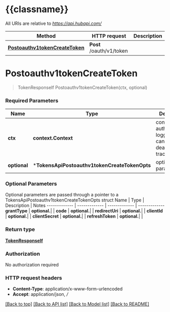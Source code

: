 # {{classname}}

All URIs are relative to *https://api.hubapi.com/*

Method | HTTP request | Description
------------- | ------------- | -------------
[**Postoauthv1tokenCreateToken**](TokensApi.md#Postoauthv1tokenCreateToken) | **Post** /oauth/v1/token | 

# **Postoauthv1tokenCreateToken**
> TokenResponseIf Postoauthv1tokenCreateToken(ctx, optional)


### Required Parameters

Name | Type | Description  | Notes
------------- | ------------- | ------------- | -------------
 **ctx** | **context.Context** | context for authentication, logging, cancellation, deadlines, tracing, etc.
 **optional** | ***TokensApiPostoauthv1tokenCreateTokenOpts** | optional parameters | nil if no parameters

### Optional Parameters
Optional parameters are passed through a pointer to a TokensApiPostoauthv1tokenCreateTokenOpts struct
Name | Type | Description  | Notes
------------- | ------------- | ------------- | -------------
 **grantType** | **optional.**|  | 
 **code** | **optional.**|  | 
 **redirectUri** | **optional.**|  | 
 **clientId** | **optional.**|  | 
 **clientSecret** | **optional.**|  | 
 **refreshToken** | **optional.**|  | 

### Return type

[**TokenResponseIf**](TokenResponseIF.md)

### Authorization

No authorization required

### HTTP request headers

 - **Content-Type**: application/x-www-form-urlencoded
 - **Accept**: application/json, */*

[[Back to top]](#) [[Back to API list]](../README.md#documentation-for-api-endpoints) [[Back to Model list]](../README.md#documentation-for-models) [[Back to README]](../README.md)

